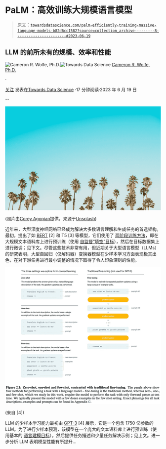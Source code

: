 # PaLM：高效训练大规模语言模型

> 原文：[`towardsdatascience.com/palm-efficiently-training-massive-language-models-b82d6cc1582?source=collection_archive---------8-----------------------#2023-06-19`](https://towardsdatascience.com/palm-efficiently-training-massive-language-models-b82d6cc1582?source=collection_archive---------8-----------------------#2023-06-19)

## LLM 的前所未有的规模、效率和性能

[](https://wolfecameron.medium.com/?source=post_page-----b82d6cc1582--------------------------------)![Cameron R. Wolfe, Ph.D.](https://wolfecameron.medium.com/?source=post_page-----b82d6cc1582--------------------------------)[](https://towardsdatascience.com/?source=post_page-----b82d6cc1582--------------------------------)![Towards Data Science](https://towardsdatascience.com/?source=post_page-----b82d6cc1582--------------------------------) [Cameron R. Wolfe, Ph.D.](https://wolfecameron.medium.com/?source=post_page-----b82d6cc1582--------------------------------)

·

[关注](https://medium.com/m/signin?actionUrl=https%3A%2F%2Fmedium.com%2F_%2Fsubscribe%2Fuser%2F28aa6026c553&operation=register&redirect=https%3A%2F%2Ftowardsdatascience.com%2Fpalm-efficiently-training-massive-language-models-b82d6cc1582&user=Cameron+R.+Wolfe%2C+Ph.D.&userId=28aa6026c553&source=post_page-28aa6026c553----b82d6cc1582---------------------post_header-----------) 发表在[Towards Data Science](https://towardsdatascience.com/?source=post_page-----b82d6cc1582--------------------------------) ·17 分钟阅读·2023 年 6 月 19 日[](https://medium.com/m/signin?actionUrl=https%3A%2F%2Fmedium.com%2F_%2Fvote%2Ftowards-data-science%2Fb82d6cc1582&operation=register&redirect=https%3A%2F%2Ftowardsdatascience.com%2Fpalm-efficiently-training-massive-language-models-b82d6cc1582&user=Cameron+R.+Wolfe%2C+Ph.D.&userId=28aa6026c553&source=-----b82d6cc1582---------------------clap_footer-----------)

--

[](https://medium.com/m/signin?actionUrl=https%3A%2F%2Fmedium.com%2F_%2Fbookmark%2Fp%2Fb82d6cc1582&operation=register&redirect=https%3A%2F%2Ftowardsdatascience.com%2Fpalm-efficiently-training-massive-language-models-b82d6cc1582&source=-----b82d6cc1582---------------------bookmark_footer-----------)![](img/451e0862c498cfad7a6e861d29efbd84.png)

(照片由[Corey Agopian](https://unsplash.com/@corey_lyfe?utm_source=unsplash&utm_medium=referral&utm_content=creditCopyText)提供，来源于[Unsplash](https://unsplash.com/images/nature/palm-tree?utm_source=unsplash&utm_medium=referral&utm_content=creditCopyText))

近年来，大型深度神经网络已经成为解决大多数语言理解和生成任务的首选架构。最初，提出了如 [BERT](https://cameronrwolfe.substack.com/p/language-understanding-with-bert) [2] 和 T5 [3] 等模型，它们使用了 [两阶段训练方法](https://cameronrwolfe.substack.com/i/76273144/training-bert)，即在大规模文本语料库上进行预训练（使用 [自监督“填空”目标](https://cameronrwolfe.substack.com/i/76273144/self-supervised-learning)），然后在目标数据集上进行微调；见下文。尽管这些技术非常有用，但近期关于大型语言模型（LLMs）的研究表明，大型自回归（仅解码器）变换器模型在少样本学习方面表现极其出色，在对下游任务进行最小调整的情况下取得了令人印象深刻的性能。

![](img/dc4d51598c9de0703ecde8cfa28d78cd.png)

(来自 [4])

LLM 的少样本学习能力最初由 [GPT-3](https://cameronrwolfe.substack.com/p/language-model-scaling-laws-and-gpt) [4] 展示，它是一个包含 1750 亿参数的 LLM。为了进行少样本预测，该模型在一个庞大的文本语料库上进行预训练（使用基本的 [语言建模目标](https://cameronrwolfe.substack.com/i/85568430/language-modeling)），然后提供任务描述和少量任务解决示例；见上文。进一步分析 LLM 表明模型性能有所提升…
